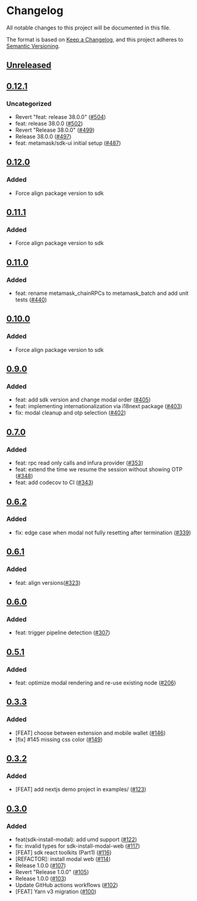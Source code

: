 # Changelog
All notable changes to this project will be documented in this file.

The format is based on [Keep a Changelog](https://keepachangelog.com/en/1.0.0/),
and this project adheres to [Semantic Versioning](https://semver.org/spec/v2.0.0.html).

## [Unreleased]

## [0.12.1]
### Uncategorized
- Revert "feat: release 38.0.0" ([#504](https://github.com/MetaMask/metamask-sdk/pull/504))
- feat: release 38.0.0 ([#502](https://github.com/MetaMask/metamask-sdk/pull/502))
- Revert "Release 38.0.0" ([#499](https://github.com/MetaMask/metamask-sdk/pull/499))
- Release 38.0.0 ([#497](https://github.com/MetaMask/metamask-sdk/pull/497))
- feat: metamask/sdk-ui initial setup ([#487](https://github.com/MetaMask/metamask-sdk/pull/487))

## [0.12.0]
### Added
- Force align package version to sdk

## [0.11.1]
### Added
- Force align package version to sdk

## [0.11.0]
### Added
- feat: rename metamask_chainRPCs to metamask_batch and add unit tests ([#440](https://github.com/MetaMask/metamask-sdk.git/pull/440))

## [0.10.0]
### Added
- Force align package version to sdk

## [0.9.0]
### Added
- feat: add sdk version and change modal order ([#405](https://github.com/MetaMask/metamask-sdk/pull/405))
- feat: implementing internationalization via i18next package ([#403](https://github.com/MetaMask/metamask-sdk/pull/403))
- fix: modal cleanup and otp selection ([#402](https://github.com/MetaMask/metamask-sdk/pull/402))

## [0.7.0]
### Added
- feat: rpc read only calls and infura provider ([#353](https://github.com/MetaMask/metamask-sdk/pull/353))
- feat: extend the time we resume the session without showing OTP ([#348](https://github.com/MetaMask/metamask-sdk/pull/348))
- feat: add codecov to CI ([#343](https://github.com/MetaMask/metamask-sdk/pull/343))

## [0.6.2]
### Added
- fix: edge case when modal not fully resetting after termination ([#339](https://github.com/MetaMask/metamask-sdk/pull/339))

## [0.6.1]
### Added
- feat: align versions([#323](https://github.com/MetaMask/metamask-sdk/pull/323))

## [0.6.0]
### Added
- feat: trigger pipeline detection ([#307](https://github.com/MetaMask/metamask-sdk/pull/307))

## [0.5.1]
### Added
- feat: optimize modal rendering and re-use existing node ([#206](https://github.com/MetaMask/metamask-sdk/pull/206))

## [0.3.3]
### Added
- [FEAT] choose between extension and mobile wallet ([#146](https://github.com/MetaMask/metamask-sdk/pull/146))
- [fix] #145 missing css color ([#149](https://github.com/MetaMask/metamask-sdk/pull/149))

## [0.3.2]
### Added
- [FEAT] add nextjs demo project in examples/ ([#123](https://github.com/MetaMask/metamask-sdk/pull/123))

## [0.3.0]
### Added
- feat(sdk-install-modal): add umd support ([#122](https://github.com/MetaMask/metamask-sdk/pull/122))
- fix: invalid types for sdk-install-modal-web ([#117](https://github.com/MetaMask/metamask-sdk/pull/117))
- [FEAT] sdk react toolkits (Part1) ([#116](https://github.com/MetaMask/metamask-sdk/pull/116))
- [REFACTOR]: install modal web ([#114](https://github.com/MetaMask/metamask-sdk/pull/114))
- Release 1.0.0 ([#107](https://github.com/MetaMask/metamask-sdk/pull/107))
- Revert "Release 1.0.0" ([#105](https://github.com/MetaMask/metamask-sdk/pull/105))
- Release 1.0.0 ([#103](https://github.com/MetaMask/metamask-sdk/pull/103))
- Update GitHub actions workflows ([#102](https://github.com/MetaMask/metamask-sdk/pull/102))
- [FEAT] Yarn v3 migration ([#100](https://github.com/MetaMask/metamask-sdk/pull/100))

[Unreleased]: https://github.com/MetaMask/metamask-sdk/compare/@metamask/sdk-install-modal-web@0.12.1...HEAD
[0.12.1]: https://github.com/MetaMask/metamask-sdk/compare/@metamask/sdk-install-modal-web@0.12.0...@metamask/sdk-install-modal-web@0.12.1
[0.12.0]: https://github.com/MetaMask/metamask-sdk/compare/@metamask/sdk-install-modal-web@0.11.1...@metamask/sdk-install-modal-web@0.12.0
[0.11.1]: https://github.com/MetaMask/metamask-sdk/compare/@metamask/sdk-install-modal-web@0.11.0...@metamask/sdk-install-modal-web@0.11.1
[0.11.0]: https://github.com/MetaMask/metamask-sdk/compare/@metamask/sdk-install-modal-web@0.10.0...@metamask/sdk-install-modal-web@0.11.0
[0.10.0]: https://github.com/MetaMask/metamask-sdk/compare/@metamask/sdk-install-modal-web@0.9.0...@metamask/sdk-install-modal-web@0.10.0
[0.9.0]: https://github.com/MetaMask/metamask-sdk/compare/@metamask/sdk-install-modal-web@0.7.0...@metamask/sdk-install-modal-web@0.9.0
[0.7.0]: https://github.com/MetaMask/metamask-sdk/compare/@metamask/sdk-install-modal-web@0.6.2...@metamask/sdk-install-modal-web@0.7.0
[0.6.2]: https://github.com/MetaMask/metamask-sdk/compare/@metamask/sdk-install-modal-web@0.6.1...@metamask/sdk-install-modal-web@0.6.2
[0.6.1]: https://github.com/MetaMask/metamask-sdk/compare/@metamask/sdk-install-modal-web@0.6.0...@metamask/sdk-install-modal-web@0.6.1
[0.6.0]: https://github.com/MetaMask/metamask-sdk/compare/@metamask/sdk-install-modal-web@0.5.1...@metamask/sdk-install-modal-web@0.6.0
[0.5.1]: https://github.com/MetaMask/metamask-sdk/compare/@metamask/sdk-install-modal-web@0.3.3...@metamask/sdk-install-modal-web@0.5.1
[0.3.3]: https://github.com/MetaMask/metamask-sdk/compare/@metamask/sdk-install-modal-web@0.3.2...@metamask/sdk-install-modal-web@0.3.3
[0.3.2]: https://github.com/MetaMask/metamask-sdk/compare/@metamask/sdk-install-modal-web@0.3.0...@metamask/sdk-install-modal-web@0.3.2
[0.3.0]: https://github.com/MetaMask/metamask-sdk/releases/tag/@metamask/sdk-install-modal-web@0.3.0
